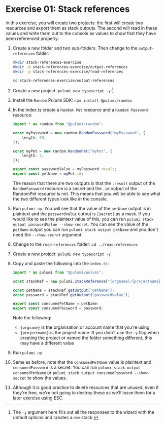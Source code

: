 # Exercise 01: Stack references

In this exercise, you will create two projects: the first will create two resources and export them as stack outputs. The second will read in these values and write them out to the console as values to show that they have been referenced properly.

1. Create a new folder and two sub-folders. Then change to the `output-references` folder:

    ```bash
    mkdir stack-references-exercise
    mkdir -p stack-references-exercise/output-references
    mkdir -p stack-references-exercise/read-references

    cd stack-references-exercise/output-references
    ```

2. Create a new project: `pulumi new typescript -y` [^1]

3. Install the `Random` Pulumi SDK: `npm install @pulumi/random`

4. In the index.ts create a `Random Pet` resource and a `Random Password` resource:

    ```typescript
    import * as random from "@pulumi/random";

    const myPassword = new random.RandomPassword("myPassword", {
        length: 20,
    });

    const myPet = new random.RandomPet("myPet", {
        length: 2,
    });

    export const passwordValue = myPassword.result;
    export const petName = myPet.id;
    ```

    The reason that there are two outputs is that the `.result` output of the `RandomPassword` resource is a secret and the `.id` output of the RandomPet resource is not. This means that you will be able to see what the two different types look like in the console.

5. Run `pulumi up`. You will see that the value of the `petName` output is in plaintext and the `passwordValue` output is `[secret]` as a mask. If you would like to see the plaintext value of this, you can run `pulumi stack output passwordValue --show-secret`. You can see the value of the `petName` output you can run `pulumi stack output petName` and you don't need the `--show-secret` argument.

6. Change to the `read-references` folder: `cd ../read-references`

7. Create a new project: `pulumi new typescript -y`

8. Copy and paste the following into the `index.ts`:

    ```typescript
    import * as pulumi from "@pulumi/pulumi";

    const stackRef = new pulumi.StackReference("{orgname}/{projectname}/dev");

    const petName = stackRef.getOutput("petName");
    const password = stackRef.getOutput("passwordValue");

    export const consumedPetName = petName;
    export const consumedPassword = password;
    ```

    Note the following:

    - `{orgname}` is the organisation or account name that you're using
    - `{projectname}` is the project name. If you didn't use the `-y` flag when creating the project or named the folder something different, this may have a different value

9. Run `pulumi up`

10. Same as before, note that the `consumedPetName` value is plaintext and `consumedPassword` is a secret. You can run `pulumi stack output consumedPetName` or `pulumi stack output consumedPassword --show-secret` to show the values.

11. Although it is good practice to delete resources that are unused, even if they're free, we're not going to destroy these as we'll leave them for a later exercise using ESC.

[^1]: The `-y` argument here fills out all the responses to the wizard with the default options and creates a `dev` stack.
